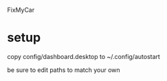 FixMyCar

# setup

copy config/dashboard.desktop to ~/.config/autostart

be sure to edit paths to match your own
